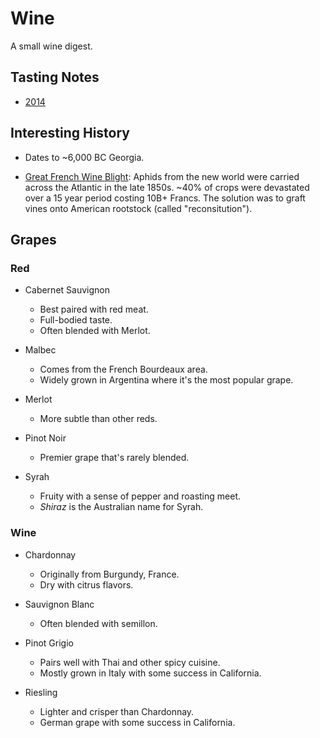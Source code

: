 # Wine

A small wine digest.

## Tasting Notes

* [2014](/tasting-notes/2014.md)

## Interesting History

* Dates to ~6,000 BC Georgia.

* [Great French Wine Blight][blight]: Aphids from the new
  world were carried across the Atlantic in the late 1850s.
  ~40% of crops were devastated over a 15 year period
  costing 10B+ Francs. The solution was to graft vines onto
  American rootstock (called "reconsitution").

## Grapes

### Red

* Cabernet Sauvignon

    * Best paired with red meat.
    * Full-bodied taste.
    * Often blended with Merlot.

* Malbec

    * Comes from the French Bourdeaux area.
    * Widely grown in Argentina where it's the most popular
      grape.

* Merlot

    * More subtle than other reds.

* Pinot Noir

    * Premier grape that's rarely blended.

* Syrah

    * Fruity with a sense of pepper and roasting meet.
    * _Shiraz_ is the Australian name for Syrah.

### Wine

* Chardonnay

    * Originally from Burgundy, France.
    * Dry with citrus flavors.

* Sauvignon Blanc

    * Often blended with semillon.

* Pinot Grigio

    * Pairs well with Thai and other spicy cuisine.
    * Mostly grown in Italy with some success in
      California.

* Riesling

    * Lighter and crisper than Chardonnay.
    * German grape with some success in California.

[blight]: https://en.wikipedia.org/wiki/Great_French_Wine_Blight
